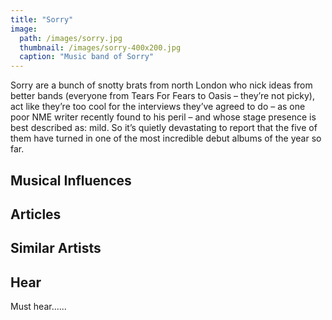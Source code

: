 ```yaml
---
title: "Sorry"
image: 
  path: /images/sorry.jpg
  thumbnail: /images/sorry-400x200.jpg
  caption: "Music band of Sorry"
---
```


Sorry are a bunch of snotty brats from north London who nick ideas from better bands (everyone from Tears For Fears to Oasis – they’re not picky), act like they’re too cool for the interviews they’ve agreed to do – as one poor NME writer recently found to his peril – and whose stage presence is best described as: mild. So it’s quietly devastating to report that the five of them have turned in one of the most incredible debut albums of the year so far.

## Musical Influences

## Articles

## Similar Artists

## Hear

Must hear......